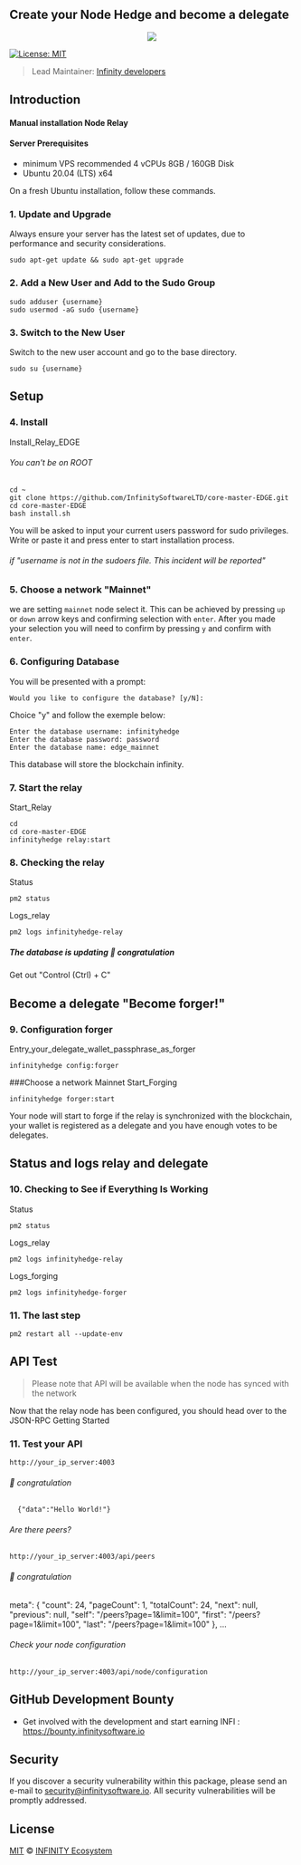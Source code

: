 ## Create your Node Hedge and become a delegate

<p align="center">
    <img src="https://raw.githubusercontent.com/Plusid/core-master/chore/bridgechain-changes/banner.png" />
</p>

[![License: MIT](https://badgen.now.sh/badge/license/MIT/green)](https://opensource.org/licenses/MIT)

> Lead Maintainer: [Infinity developers](https://github.com/Plusid)


## Introduction

#### Manual installation Node Relay

#### Server Prerequisites

- minimum VPS recommended 
        4 vCPUs 8GB / 160GB Disk
- Ubuntu 20.04 (LTS) x64

On a fresh Ubuntu installation, follow these commands.

### 1. Update and Upgrade

Always ensure your server has the latest set of updates, due to performance and security considerations.

```
sudo apt-get update && sudo apt-get upgrade
```

### 2. Add a New User and Add to the Sudo Group

```
sudo adduser {username}
sudo usermod -aG sudo {username}
```



### 3. Switch to the New User

Switch to the new user account and go to the base directory.

```
sudo su {username}
```



## Setup


### 4. Install

Install_Relay_EDGE
###### *You can't be on ROOT*
```
cd ~
git clone https://github.com/InfinitySoftwareLTD/core-master-EDGE.git
cd core-master-EDGE
bash install.sh
```
You will be asked to input your current users password for sudo privileges. Write or paste it and press enter to start installation process.
 
###### if "username is not in the sudoers file.  This incident will be reported"


### 5. Choose a network "Mainnet"

we are setting `mainnet` node select it. This can be achieved by pressing `up` or `down` arrow keys and confirming selection with `enter`.
After you made your selection you will need to confirm by pressing `y` and confirm with `enter`.



### 6. Configuring Database

You will be presented with a prompt:
```
Would you like to configure the database? [y/N]:
```
Choice "y" and follow the exemple below:

```
Enter the database username: infinityhedge
Enter the database password: password
Enter the database name: edge_mainnet
```

This database will store the blockchain infinity.

### 7. Start the relay

Start_Relay
```
cd
cd core-master-EDGE
infinityhedge relay:start
```

### 8. Checking the relay

Status
```
pm2 status
```

Logs_relay
```
pm2 logs infinityhedge-relay
```
##### The database is updating 🎉 congratulation

Get out "Control (Ctrl) + C"


## Become a delegate "Become forger!"


### 9. Configuration forger

Entry_your_delegate_wallet_passphrase_as_forger
```
infinityhedge config:forger
```

###Choose a network
Mainnet
Start_Forging
```
infinityhedge forger:start
```
Your node will start to forge 
if the relay is synchronized with the blockchain, 
your wallet is registered as a delegate and 
you have enough votes to be delegates.


## Status and logs relay and delegate


### 10. Checking to See if Everything Is Working

Status
```
pm2 status
```

Logs_relay
```
pm2 logs infinityhedge-relay
```

Logs_forging
```
pm2 logs infinityhedge-forger
```


### 11. The last step

```
pm2 restart all --update-env
```


## API Test

> Please note that API will be available when the node has synced with the network
> 
Now that the relay node has been configured, you should head over to the JSON-RPC Getting Started


### 11. Test your API  

```
http://your_ip_server:4003
```
######     🎉 congratulation
      {"data":"Hello World!"}

###### Are there peers?
```
http://your_ip_server:4003/api/peers
```
######     🎉 congratulation
meta": {
"count": 24,
"pageCount": 1,
"totalCount": 24,
"next": null,
"previous": null,
"self": "/peers?page=1&limit=100",
"first": "/peers?page=1&limit=100",
"last": "/peers?page=1&limit=100"
},
...

###### Check your node configuration

```
http://your_ip_server:4003/api/node/configuration
```

## GitHub Development Bounty

-   Get involved with the development and start earning INFI : https://bounty.infinitysoftware.io



## Security

If you discover a security vulnerability within this package, please send an e-mail to security@infinitysoftware.io. All security vulnerabilities will be promptly addressed.



## License

[MIT](LICENSE) © [INFINITY Ecosystem](https://infinitysoftware.io)
